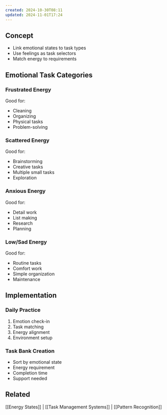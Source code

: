 ```yaml
---
created: 2024-10-30T08:11
updated: 2024-11-01T17:24
---
```


## Concept
- Link emotional states to task types
- Use feelings as task selectors
- Match energy to requirements

## Emotional Task Categories
### Frustrated Energy
Good for:
- Cleaning
- Organizing
- Physical tasks
- Problem-solving

### Scattered Energy
Good for:
- Brainstorming
- Creative tasks
- Multiple small tasks
- Exploration

### Anxious Energy
Good for:
- Detail work
- List making
- Research
- Planning

### Low/Sad Energy
Good for:
- Routine tasks
- Comfort work
- Simple organization
- Maintenance

## Implementation
### Daily Practice
1. Emotion check-in
2. Task matching
3. Energy alignment
4. Environment setup

### Task Bank Creation
- Sort by emotional state
- Energy requirement
- Completion time
- Support needed

## Related
[[Energy States]] | [[Task Management Systems]] | [[Pattern Recognition]]